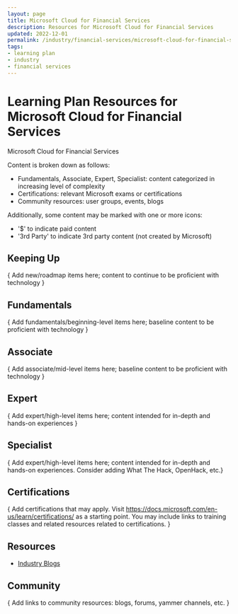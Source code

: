 ```yaml
---
layout: page
title: Microsoft Cloud for Financial Services
description: Resources for Microsoft Cloud for Financial Services
updated: 2022-12-01
permalink: /industry/financial-services/microsoft-cloud-for-financial-services
tags:
- learning plan
- industry
- financial services
---
```


# Learning Plan Resources for Microsoft Cloud for Financial Services

Microsoft Cloud for Financial Services

Content is broken down as follows:
* Fundamentals, Associate, Expert, Specialist: content categorized in increasing level of complexity
* Certifications: relevant Microsoft exams or certifications
* Community resources: user groups, events, blogs

Additionally, some content may be marked with one or more icons:
* '$' to indicate paid content
* '3rd Party' to indicate 3rd party content (not created by Microsoft)

## Keeping Up

{ Add new/roadmap items here; content to continue to be proficient with technology }

## Fundamentals

{ Add fundamentals/beginning-level items here; baseline content to be proficient with technology }

## Associate

{ Add associate/mid-level items here; baseline content to be proficient with technology }


## Expert

{ Add expert/high-level items here; content intended for in-depth and hands-on experiences }


## Specialist

{ Add expert/high-level items here; content intended for in-depth and hands-on experiences.  Consider adding What The Hack, OpenHack, etc.}


## Certifications

{ Add certifications that may apply. Visit https://docs.microsoft.com/en-us/learn/certifications/ as a starting point.  You may include links to training classes and related resources related to certifications.  }

## Resources

* [Industry Blogs](https://cloudblogs.microsoft.com/industry-blog/)


## Community

{ Add links to community resources: blogs, forums, yammer channels, etc. }

